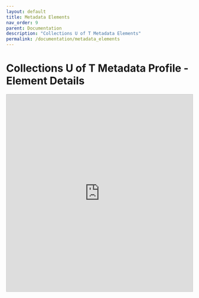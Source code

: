 ```yaml
---
layout: default
title: Metadata Elements
nav_order: 9
parent: Documentation
description: "Collections U of T Metadata Elements"
permalink: /documentation/metadata_elements
---
```


# Collections U of T Metadata Profile - Element Details

<iframe class="airtable-embed" src="https://airtable.com/embed/app7wnYFlIDcxwXka/shrSpVr5tTRyMSaTo?backgroundColor=redDusty&layout=card&viewControls=on" frameborder="0" onmousewheel="" width="100%" height="533" style="background: transparent; border: 1px solid #ccc;"></iframe>
